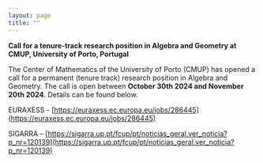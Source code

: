```yaml
---
layout: page
title: ""
---
```


**Call for a tenure-track research position in Algebra and Geometry at CMUP, University of Porto, Portugal**

The Center of Mathematics of the University of Porto (CMUP) has opened a call for a permanent (tenure track) research position in Algebra and Geometry. The call is open between **October 30th 2024 and November 20th 2024**. Details can be found below. 

EURAXESS - [https://euraxess.ec.europa.eu/jobs/286445](https://euraxess.ec.europa.eu/jobs/286445)

SIGARRA – [https://sigarra.up.pt/fcup/pt/noticias_geral.ver_noticia?p_nr=120139](https://sigarra.up.pt/fcup/pt/noticias_geral.ver_noticia?p_nr=120139)
